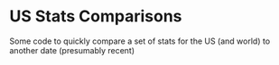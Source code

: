 # US Stats Comparisons
Some code to quickly compare a set of stats for the US (and world) to another date (presumably recent)
